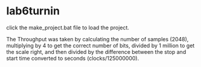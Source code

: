 # lab6turnin
click the make_project.bat file to load the project. 

The Throughput was taken by calculating the number of samples (2048), multiplying by 4 to get the correct number of bits, divided by 1 million to get the scale right,  and then divided by the difference between the stop and start time converted to seconds (clocks/125000000).
